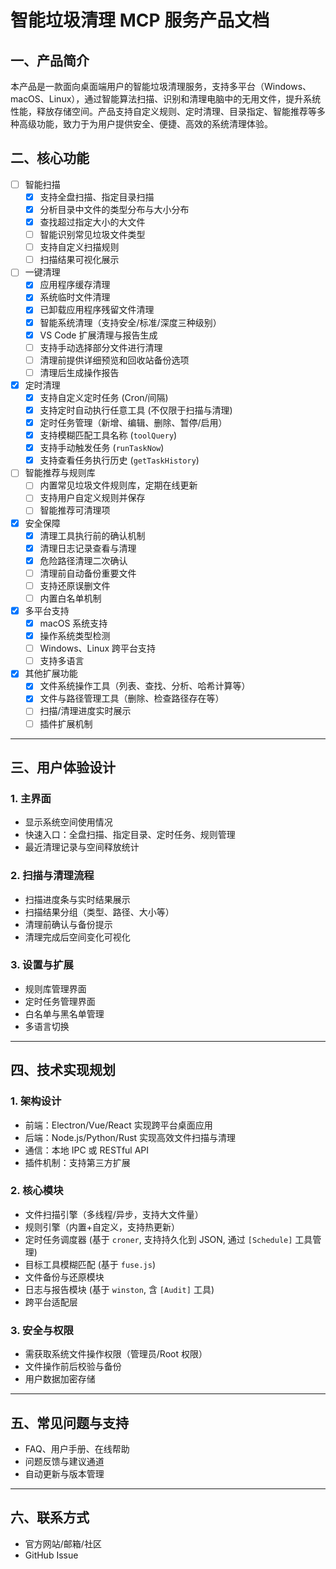 # 智能垃圾清理 MCP 服务产品文档

## 一、产品简介

本产品是一款面向桌面端用户的智能垃圾清理服务，支持多平台（Windows、macOS、Linux），通过智能算法扫描、识别和清理电脑中的无用文件，提升系统性能，释放存储空间。产品支持自定义规则、定时清理、目录指定、智能推荐等多种高级功能，致力于为用户提供安全、便捷、高效的系统清理体验。


## 二、核心功能

- [ ] 智能扫描
  - [x] 支持全盘扫描、指定目录扫描
  - [x] 分析目录中文件的类型分布与大小分布
  - [x] 查找超过指定大小的大文件
  - [ ] 智能识别常见垃圾文件类型
  - [ ] 支持自定义扫描规则
  - [ ] 扫描结果可视化展示

- [ ] 一键清理
  - [x] 应用程序缓存清理
  - [x] 系统临时文件清理
  - [x] 已卸载应用程序残留文件清理
  - [x] 智能系统清理（支持安全/标准/深度三种级别）
  - [x] VS Code 扩展清理与报告生成
  - [ ] 支持手动选择部分文件进行清理
  - [ ] 清理前提供详细预览和回收站备份选项
  - [ ] 清理后生成操作报告

- [x] 定时清理
  - [x] 支持自定义定时任务 (Cron/间隔)
  - [x] 支持定时自动执行任意工具 (不仅限于扫描与清理)
  - [x] 定时任务管理（新增、编辑、删除、暂停/启用）
  - [x] 支持模糊匹配工具名称 (`toolQuery`)
  - [x] 支持手动触发任务 (`runTaskNow`)
  - [x] 支持查看任务执行历史 (`getTaskHistory`)

- [ ] 智能推荐与规则库
  - [ ] 内置常见垃圾文件规则库，定期在线更新
  - [ ] 支持用户自定义规则并保存
  - [ ] 智能推荐可清理项

- [x] 安全保障
  - [x] 清理工具执行前的确认机制
  - [x] 清理日志记录查看与清理
  - [x] 危险路径清理二次确认
  - [ ] 清理前自动备份重要文件
  - [ ] 支持还原误删文件
  - [ ] 内置白名单机制

- [x] 多平台支持
  - [x] macOS 系统支持
  - [x] 操作系统类型检测
  - [ ] Windows、Linux 跨平台支持
  - [ ] 支持多语言

- [x] 其他扩展功能
  - [x] 文件系统操作工具（列表、查找、分析、哈希计算等）
  - [x] 文件与路径管理工具（删除、检查路径存在等）
  - [ ] 扫描/清理进度实时展示
  - [ ] 插件扩展机制

---

## 三、用户体验设计

### 1. 主界面
- 显示系统空间使用情况
- 快速入口：全盘扫描、指定目录、定时任务、规则管理
- 最近清理记录与空间释放统计

### 2. 扫描与清理流程
- 扫描进度条与实时结果展示
- 扫描结果分组（类型、路径、大小等）
- 清理前确认与备份提示
- 清理完成后空间变化可视化

### 3. 设置与扩展
- 规则库管理界面
- 定时任务管理界面
- 白名单与黑名单管理
- 多语言切换

---

## 四、技术实现规划

### 1. 架构设计
- 前端：Electron/Vue/React 实现跨平台桌面应用
- 后端：Node.js/Python/Rust 实现高效文件扫描与清理
- 通信：本地 IPC 或 RESTful API
- 插件机制：支持第三方扩展

### 2. 核心模块
- 文件扫描引擎（多线程/异步，支持大文件量）
- 规则引擎（内置+自定义，支持热更新）
- 定时任务调度器 (基于 `croner`, 支持持久化到 JSON, 通过 `[Schedule]` 工具管理)
- 目标工具模糊匹配 (基于 `fuse.js`)
- 文件备份与还原模块
- 日志与报告模块 (基于 `winston`, 含 `[Audit]` 工具)
- 跨平台适配层

### 3. 安全与权限
- 需获取系统文件操作权限（管理员/Root 权限）
- 文件操作前后校验与备份
- 用户数据加密存储

---

## 五、常见问题与支持

- FAQ、用户手册、在线帮助
- 问题反馈与建议通道
- 自动更新与版本管理

---

## 六、联系方式

- 官方网站/邮箱/社区
- GitHub Issue 